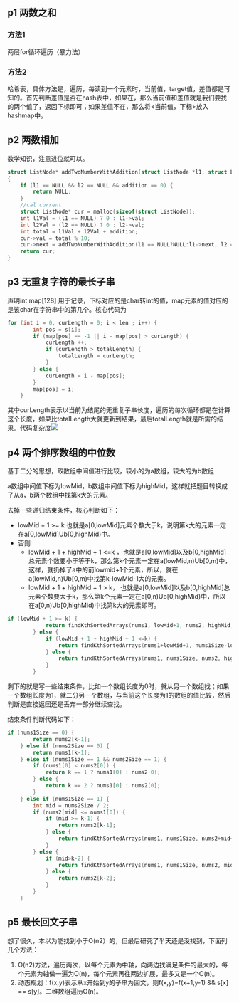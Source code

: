 ## p1 两数之和

### 方法1

两层for循环遍历（暴力法）

### 方法2

哈希表，具体方法是，遍历，每读到一个元素时，当前值，target值，差值都是可知的。首先判断差值是否在hash表中，如果在，那么当前值和差值就是我们要找的两个值了，返回下标即可；如果差值不在，那么将<当前值，下标>放入hashmap中。

## p2 两数相加

数学知识，注意进位就可以。

```c
struct ListNode* addTwoNumberWithAddition(struct ListNode *l1, struct ListNode *l2,int addition)
{
    if (l1 == NULL && l2 == NULL && addition == 0) {
        return NULL;
    }
    //cal current
    struct ListNode* cur = malloc(sizeof(struct ListNode));
    int l1Val = (l1 == NULL) ? 0 : l1->val;
    int l2Val = (l2 == NULL) ? 0 : l2->val;
    int total = l1Val + l2Val + addition;
    cur->val = total % 10;
    cur->next = addTwoNumberWithAddition(l1 == NULL?NULL:l1->next, l2 == NULL ? NULL : l2->next, total / 10);
    return cur;
}
```

## p3 无重复字符的最长子串

声明int map[128] 用于记录，下标对应的是char转int的值，map元素的值对应的是该char在字符串中的第几个。核心代码为

```c
for (int i = 0, curLength = 0; i < len ; i++) {
        int pos = s[i];
        if (map[pos] == -1 || i - map[pos] > curLength) {
            curLength ++;
            if (curLength > totalLength) {
                totalLength = curLength;
            }
        } else {
            curLength = i - map[pos];
        }
        map[pos] = i;
    }
```

其中curLength表示以当前为结尾的无重复子串长度，遍历的每次循环都是在计算这个长度，如果比totalLength大就更新到结果，最后totalLength就是所需的结果。代码复杂度![](http://chart.googleapis.com/chart?cht=tx&chl=O(n))

## p4 两个排序数组的中位数

基于二分的思想，取数组中间值进行比较，较小的为a数组，较大的为b数组

a数组中间值下标为lowMid，b数组中间值下标为highMid，这样就把题目转换成了从a，b两个数组中找第k大的元素。

去掉一些递归结束条件，核心判断如下：

- lowMid + 1 >= k 也就是a[0,lowMid]元素个数大于k，说明第k大的元素一定在a[0,lowMid]Ub[0,highMid)中。
- 否则
  - lowMid + 1 + highMid + 1 <=k ，也就是a[0,lowMid]以及b[0,highMid]总元素个数要小于等于k，那么第k个元素一定在a(lowMid,n)Ub[0,m)中，这样，就扔掉了a中的前lowmid+1个元素，所以，就在a(lowMid,n)Ub[0,m)中找第k-lowMid-1大的元素。
  - lowMid + 1 + highMid + 1 > k， 也就是a[0,lowMid]以及b[0,highMid]总元素个数要大于k，那么第k个元素一定在a[0,n)Ub[0,highMid)中，所以在a[0,n)Ub[0,highMid)中找第k大的元素即可。

```c
if (lowMid + 1 >= k) {
            return findKthSortedArrays(nums1, lowMid+1, nums2, highMid, k);
        } else {
            if (lowMid + 1 + highMid + 1 <=k) {
                return findKthSortedArrays(nums1+lowMid+1, nums1Size-lowMid-1, nums2, nums2Size, k-lowMid-1);
            } else {
                return findKthSortedArrays(nums1, nums1Size, nums2, highMid, k);
            }
        }
```



剩下的就是写一些结束条件，比如一个数组长度为0时，就从另一个数组找；如果一个数组长度为1，就二分另一个数组，与当前这个长度为1的数组的值比较，然后判断是直接返回还是丢弃一部分继续查找。

结束条件判断代码如下：

```c
if (nums1Size == 0) {
        return nums2[k-1];
    } else if (nums2Size == 0) {
        return nums1[k-1];
    } else if (nums1Size == 1 && nums2Size == 1) {
        if (nums1[0] < nums2[0]) {
            return k == 1 ? nums1[0] : nums2[0];
        } else {
            return k == 2 ? nums1[0] : nums2[0];
        }
    } else if (nums1Size == 1) {
        int mid = nums2Size / 2;
        if (nums2[mid] <= nums1[0]) {
            if (mid >= k-1) {
                return nums2[k-1];
            } else {
                return findKthSortedArrays(nums1, nums1Size, nums2+mid+1, nums2Size - mid - 1, k-mid-1);
            }
        } else {
            if (mid>k-2) {
                return findKthSortedArrays(nums1, nums1Size, nums2, mid, k);
            } else {
                return nums2[k-2];
            }
        }
    }
```



## p5 最长回文子串

想了很久，本以为能找到小于O(n2）的，但最后研究了半天还是没找到，下面列几个方法：

1. O(n2)方法，遍历两次，以每个元素为中轴，向两边找满足条件的最大的，每个元素为轴做一遍为O(n)，每个元素再往两边扩展，最多又是一个O(n)。
2. 动态规划：f(x,y)表示从x开始到y的子串为回文，则f(x,y)=f(x+1,y-1) && s[x] == s[y]。二维数组遍历O(n)。

